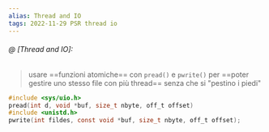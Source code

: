 ```yaml
---
alias: Thread and IO
tags: 2022-11-29 PSR thread io
---
```


###### @ [Thread and IO]:
> usare ==funzioni atomiche== con `pread()` e `pwrite()` per ==poter gestire uno stesso file con più thread== senza che si "pestino i piedi"

```c
#include <sys/uio.h>
pread(int d, void *buf, size_t nbyte, off_t offset)
#include <unistd.h>
pwrite(int fildes, const void *buf, size_t nbyte, off_t offset);
```
<!--ID: 1670236970261-->

